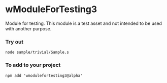 # wModuleForTesting3

Module for testing. This module is a test asset and not intended to be used with another purpose.

### Try out
```
node sample/trivial/Sample.s
```

### To add to your project
```
npm add 'wmodulefortesting3@alpha'
```

